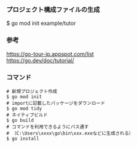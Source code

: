 ### プロジェクト構成ファイルの生成
$ go mod init example/tutor  

### 参考
https://go-tour-jp.appspot.com/list  
https://go.dev/doc/tutorial/

### コマンド
```
# 新規プロジェクト作成
$ go mod init
# importに記載したパッケージをダウンロード
$ go mod tidy
# ネイティブビルド
$ go build
# コマンドを利用できるようにパス通す
# （C:\Users\xxxx\go\bin\xxx.exeなどに生成される）
$ go install


```